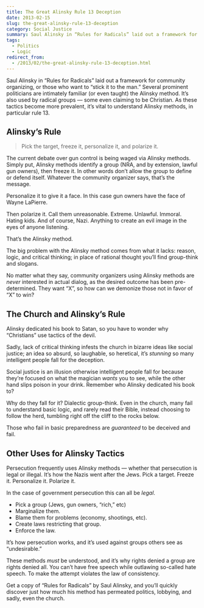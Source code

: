 ```yaml
---
title: The Great Alinsky Rule 13 Deception
date: 2013-02-15
slug: the-great-alinsky-rule-13-deception
category: Social Justice
summary: Saul Alinsky in “Rules for Radicals” laid out a framework for community organizing, or those who want to “stick it to the man.”
tags:
  - Politics
  - Logic
redirect_from:
  - /2013/02/the-great-alinsky-rule-13-deception.html
---
```




Saul Alinsky in “Rules for Radicals” laid out a framework for community
organizing, or those who want to “stick it to the man.” Several
prominent politicians are intimately familiar (or even taught) the
Alinsky method. It’s also used by radical groups — some even claiming to
be Christian. As these tactics become more prevalent, it’s vital to
understand Alinsky methods, in particular rule 13.

Alinsky’s Rule
--------------

> Pick the target, freeze it, personalize it, and polarize it.

The current debate over gun control is being waged via Alinsky methods.
Simply put, Alinsky methods identify a group (NRA, and by extension,
lawful gun owners), then freeze it. In other words don’t allow the group
to define or defend itself. Whatever the community organizer says,
that’s the message.

Personalize it to give it a face. In this case gun owners have the face
of Wayne LaPierre.

Then polarize it. Call them unreasonable. Extreme. Unlawful. Immoral.
Hating kids. And of course, Nazi. Anything to create an evil image in
the eyes of anyone listening.

That’s the Alinsky method.

The big problem with the Alinsky method comes from what it lacks:
reason, logic, and critical thinking; in place of rational thought
you’ll find group-think and slogans.

No matter what they say, community organizers using Alinsky methods are
*never* interested in actual dialog, as the desired outcome has been
pre-determined. They want “X”, so how can we demonize those not in favor
of “X” to win?

The Church and Alinsky’s Rule
-----------------------------

Alinsky dedicated his book to Satan, so you have to wonder why
“Christians” use tactics of the devil.

Sadly, lack of critical thinking infests the church in bizarre ideas
like social justice;
an idea so absurd, so laughable, so heretical, it’s *stunning* so many
intelligent people fall for the deception.

Social justice is an illusion otherwise intelligent people fall for
because they’re focused on what the magician *wants* you to see, while
the other hand slips poison in your drink. Remember who Alinsky
dedicated his book to?

Why do they fall for it? Dialectic group-think.
Even in the church, many fail to understand basic logic, and rarely read
their Bible, instead choosing to follow the herd, tumbling right off the
cliff to the rocks below.

Those who fail in basic preparedness are *guaranteed* to be deceived and
fail.

Other Uses for Alinsky Tactics
------------------------------

Persecution frequently uses Alinsky methods — whether that persecution
is legal or illegal. It’s how the Nazis went after the Jews. Pick a
target. Freeze it. Personalize it. Polarize it.

In the case of government persecution this can all be *legal*.

-   Pick a group (Jews, gun owners, “rich,” etc)
-   Marginalize them.
-   Blame them for problems (economy, shootings, etc).
-   Create laws restricting that group.
-   Enforce the law.

It’s how persecution works, and it’s used against groups others see as
“undesirable.”

These methods *must* be understood, and it’s why rights denied a group
are rights denied all. You can’t have free speech while outlawing
so-called hate speech. To make the attempt violates the law of
consistency.

Get a copy of “Rules for Radicals” by Saul Alinsky, and you’ll quickly
discover just how much his method has permeated politics, lobbying, and
sadly, even the church.
